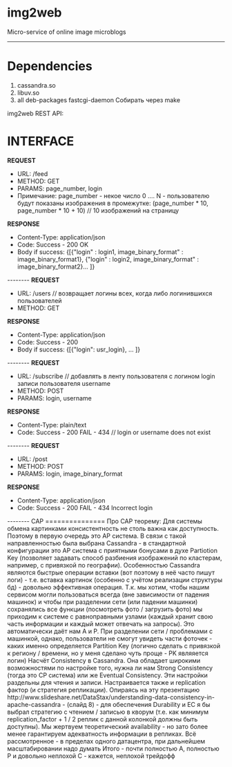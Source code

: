 # img2web
Micro-service of online image microblogs

--------
Dependencies
===============
1. cassandra.so
2. libuv.so
3. all deb-packages fastcgi-daemon
Собирать через make

img2web REST API:

INTERFACE
===============
<b>REQUEST</b>
<ul>
    <li>URL: /feed</li>
    <li>METHOD: GET</li>
    <li>PARAMS: page_number, login</li>
    <li>
    Примечание: page_number - некое число 0 .... N - пользователю будут показаны изображения в промежутке:
        (page_number * 10, page_number * 10 + 10) // 10 изображений на страницу</li>
</ul>
<b>RESPONSE</b>
<ul>
    <li>Content-Type: application/json</li>
    <li>Code: Success - 200 OK</li>
    <li>Body if success:
        {[{"login" : login1, image_binary_format" : image_binary_format1},
          {"login" : login2, image_binary_format" : image_binary_format2}... ]}</li>
</ul>
--------
<b>REQUEST</b>
<ul>
    <li>URL: /users  // возвращает логины всех, когда либо логинившихся пользователей</li>
    <li>METHOD: GET</li>

</ul>
<b>RESPONSE</b>
<ul>
    <li>Content-Type: application/json</li>
    <li>Code: Success - 200</li>
    <li>Body if success:
        {[{"login": usr_login}, ... ]}</li>
</ul>
--------
<b>REQUEST</b>
<ul>
    <li>URL: /subscribe // добавлять в ленту пользователя с логином login записи пользователя username</li>
    <li>METHOD: POST</li>
    <li>PARAMS: login, username</li>
</ul>
<b>RESPONSE</b>
<ul>
    <li>Content-Type: plain/text</li>
    <li>Code: Success - 200 FAIL - 434 // login or username does not exist </li>
</ul>
--------
<b>REQUEST</b>
<ul>
    <li>URL: /post</li>
    <li>METHOD: POST</li>
    <li>PARAMS: login, image_binary_format</li>
</ul>
<b>RESPONSE</b>
<ul>
    <li>Content-Type: application/json</li>
    <li>Code: Success - 200 FAIL - 434 Incorrect login</li>
</ul>
--------
CAP
===============
Про CAP теорему:
Для системы обмена картинками консистентность не столь важна как доступность. Поэтому в первую очередь это AP система. В связи с такой направленностью была выбрана Cassandra - в стандартной конфигурации это AP система с приятными бонусами в духе Partiotion Key (позволяет задавать способ разбиения изображений по кластерам, например, с привязкой по географии). Особенностью Cassandra являются быстрые операции вставки (вот поэтому в неё часто пишут логи) - т.е. вставка картинок (особенно с учётом реализации структуры бд) - довольно эффективная операция.
Т.к. мы хотим, чтобы нашим сервисом могли пользоваться всегда (вне зависимости от падения машинок) и чтобы при разделении сети (или падении машинки) сохранялись все функции (посмотреть фото / загрузить фото) мы приходим к системе с равноправными узлами (каждый хранит свою часть информации и каждый может отвечать на запросы). Это автоматически даёт нам A и P. При разделении сети / проблемами с машинкой, однако, пользователи не смогут увидеть части фоточек - каких именно определяется Partition Key (логично сделать с привязкой к региону / времени, но у меня сделано чуть проще - PK являяется логин)
Насчёт Consistency в Cassandra. Она обладает широкими возможностями по настройке того, нужна ли нам Strong Consistency (тогда это CP система) или же Eventual Consistency. Эти настройки раздельны для чтения и записи.
Настраивается также и replication фактор (и стратегия репликации).
Опираясь на эту презентацию http://www.slideshare.net/DataStax/understanding-data-consistency-in-apache-cassandra - (слайд 8) - для обеспечения Durability и EC я бы выбрал стратегию с чтением / записью в кворум (т.е. как минимум replication_factor + 1 / 2 реплик с данной колонкой должны быть доступны). Мы жертвуем теоретический availability - но зато более менее гарантируем адекватность информации в репликах.
Всё рассмотренное - в пределах одного датацентра, при дальнейшем масштабировании надо думать
Итого - почти полностью A, полностью P и довольно неплохой C - кажется, неплохой трейдофф
